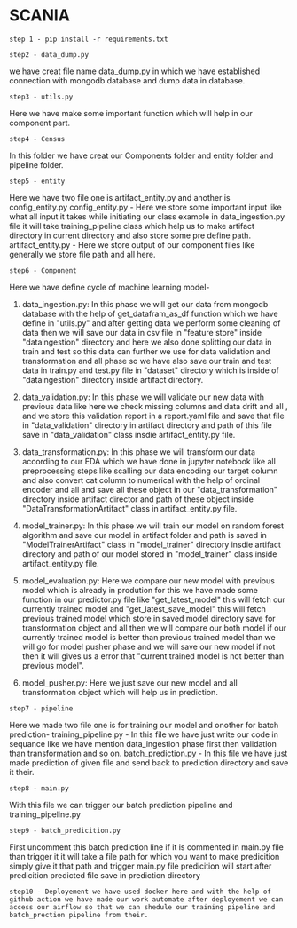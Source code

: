 # SCANIA

```
step 1 - pip install -r requirements.txt
```
```
step2 - data_dump.py
```
we have creat file name data_dump.py in which we have established connection with mongodb database and dump data in database.

```
step3 - utils.py
```
Here we have make some important function which will help in our component part.

```
step4 - Census 
```
In this folder we have creat our Components folder and entity folder and pipeline folder.

```
step5 - entity
```
Here we have two file one is artifact_entity.py and another is config_entity.py
config_entity.py - Here we store some important input like what all input it takes while initiating our class example in data_ingestion.py file it will take training_pipeline class which help us to make artifact directory in current directory and also store some pre define path.
artifact_entity.py - Here we store output of our component files like generally we store file path and all here.

```
step6 - Component
```

Here we have define cycle of machine learning model-
1. data_ingestion.py: In this phase we will get our data from mongodb database with the help of get_datafram_as_df function which we have define in "utils.py" and after getting data we perform some cleaning of data then we will save our data in csv file in "feature store" inside "dataingestion" directory and here we also done splitting our data in train and test so this data can further we use for data validation and transformation and all phase so we have also save our train and test data in train.py and test.py file in "dataset" directory which is inside of "dataingestion" directory inside artifact directory. 

2. data_validation.py: In this phase we will validate our new data with previous data like here we check missing columns and data drift and all , and we store this validation report in a report.yaml file and save that file in "data_validation" directory in artifact directory and path of this file save in "data_validation" class insdie artifact_entity.py file.

3. data_transformation.py: In this phase we will transform our data according to our EDA which we have done in jupyter notebook like all preprocessing steps like scalling our data encoding our target column and also convert cat column to numerical with the help of ordinal encoder and all and save all these object in our "data_transformation" directory inside artifact director and path of these object inside "DataTransformationArtifact" class in artifact_entity.py file.

4. model_trainer.py: In this phase we will train our model on random forest algorithm and save our model in artifact folder and path is saved in "ModelTrainerArtifact" class in "model_trainer" directory insdie artifact directory and path of our model stored in "model_trainer" class inside artifact_entity.py file.

5. model_evaluation.py: Here we compare our new model with previous model which is already in prodution for this we have made some function in our predictor.py file like "get_latest_model" this will fetch our currently trained model and "get_latest_save_model" this will fetch previous trained model which store in saved model directory save for transformation object and all then we will compare our both model if our currently trained model is better than previous trained model than we will go for model pusher phase and we will save our new model if not then it will gives us a error that "current trained model is not better than previous model".

6. model_pusher.py: Here we just save our new model and all transformation object which will help us in prediction.


```
step7 - pipeline
```
Here we made two file one is for training our model and onother for batch prediction-
training_pipeline.py - In this file we have just write our code in sequance like we have mention data_ingestion phase first then validation than transformation and so on.
batch_prediction.py - In this file we have just made prediction of given file and send back to prediction directory and save it their.

```
step8 - main.py
```
With this file we can trigger our batch prediction pipeline and training_pipeline.py

```
step9 - batch_predicition.py
```
First uncomment this batch prediction line if it is commented in main.py file than trigger it it will take a file path for which you want to make predicition simply give it that path and trigger main.py file predicition will start after predicition predicted file save in prediction directory

```
step10 - Deployement we have used docker here and with the help of github action we have made our work automate after deployement we can access our airflow so that we can shedule our training pipeline and batch_prection pipeline from their.
```
